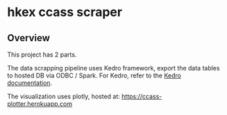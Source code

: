 # hkex ccass scraper

## Overview

This project has 2 parts. 

The data scrapping pipeline uses Kedro framework, export the data tables to hosted DB via ODBC / Spark. For Kedro, refer to the [Kedro documentation](https://kedro.readthedocs.io).

The visualization uses plotly, hosted at: https://ccass-plotter.herokuapp.com 